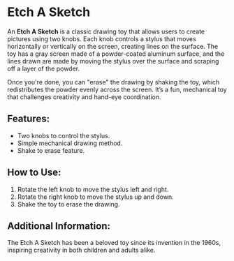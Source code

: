 # Etch A Sketch

An **Etch A Sketch** is a classic drawing toy that allows users to create pictures using two knobs. Each knob controls a stylus that moves horizontally or vertically on the screen, creating lines on the surface. The toy has a gray screen made of a powder-coated aluminum surface, and the lines drawn are made by moving the stylus over the surface and scraping off a layer of the powder.

Once you're done, you can "erase" the drawing by shaking the toy, which redistributes the powder evenly across the screen. It’s a fun, mechanical toy that challenges creativity and hand-eye coordination.

## Features:
- Two knobs to control the stylus.
- Simple mechanical drawing method.
- Shake to erase feature.

## How to Use:
1. Rotate the left knob to move the stylus left and right.
2. Rotate the right knob to move the stylus up and down.
3. Shake the toy to erase the drawing.

## Additional Information:
The Etch A Sketch has been a beloved toy since its invention in the 1960s, inspiring creativity in both children and adults alike.
